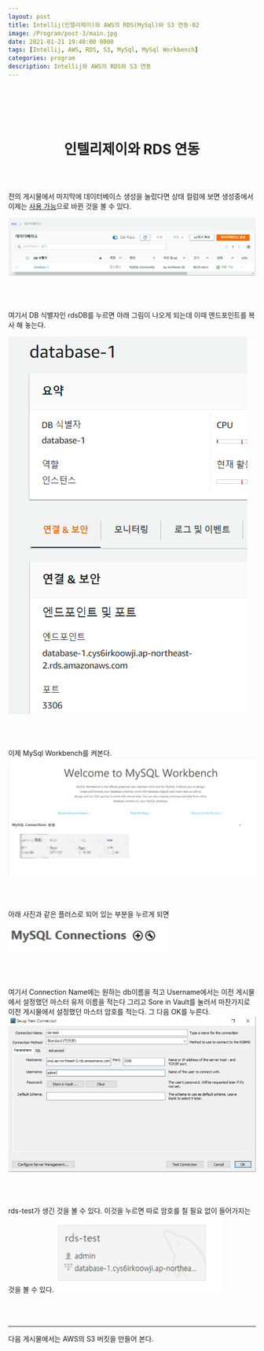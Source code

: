 ```yaml
---
layout: post
title: Intellij(인텔리제이)와 AWS의 RDS(MySql)와 S3 연동-02
image: /Program/post-3/main.jpg
date: 2021-01-21 19:40:00 0000
tags: [Intellij, AWS, RDS, S3, MySql, MySql Workbench]
categories: program
description: Intellij와 AWS의 RDS와 S3 연동
---
```


<br><br>
<br><br>

# <center>인텔리제이와 RDS 연동</center>

<br><br>

전의 게시물에서 마지막에 데이터베이스 생성을 눌렀다면 상태 컬럼에 보면
생성중에서 이제는 <u>사용 가능</u>으로 바뀐 것을 볼 수 있다.

![creation_complete](..\images\Program\post-3\creation_complete.PNG)
<br><br><br><br>

여기서 DB 식별자인 rdsDB를 누르면 아래 그림이 나오게 되는데
이때 엔드포인트를 복사 해 놓는다.

![endpoint](..\images\Program\post-3\endpoint.PNG)
<br><br><br><br>

이제 MySql Workbench를 켜본다.
![home](..\images\Program\post-3\mysql_home.PNG)
<br><br><br><br>

아래 사진과 같은 플러스로 되어 있는 부분을 누르게 되면
![add](..\images\Program\post-3\plus.PNG)
<br><br><br><br>

여기서 Connection Name에는 원하는 db이름을 적고
Username에서는 이전 게시물에서 설정했던 마스터 유저 이름을 적는다
그리고 Sore in Vault를 눌러서 마찬가지로 이전 게시물에서 설정했던 마스터 암호를 적는다. 그 다음 OK를 누른다.
![connection](..\images\Program\post-3\connection.PNG)
<br><br><br><br>

rds-test가 생긴 것을 볼 수 있다.
이것을 누르면 따로 암호를 칠 필요 없이 들어가지는 것을 볼 수 있다.
![rds test](..\images\Program\post-3\rds-test.PNG)
<br><br><br><br>

---

다음 게시물에서는 AWS의 S3 버킷을 만들어 본다.
